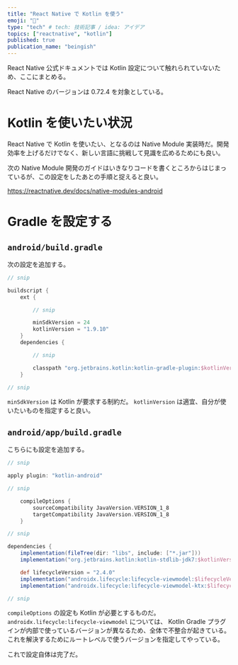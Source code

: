 ```yaml
---
title: "React Native で Kotlin を使う"
emoji: "🍔"
type: "tech" # tech: 技術記事 / idea: アイデア
topics: ["reactnative", "kotlin"]
published: true
publication_name: "beingish"
---
```


React Native 公式ドキュメントでは Kotlin 設定について触れられていないため、ここにまとめる。

React Native のバージョンは 0.72.4 を対象としている。

# Kotlin を使いたい状況

React Native で Kotlin を使いたい、となるのは Native Module 実装時だ。開発効率を上げるだけでなく、新しい言語に挑戦して見識を広めるためにも良い。

次の Native Module 開発のガイドはいきなりコードを書くところからはじまっているが、この設定をしたあとの手順と捉えると良い。

https://reactnative.dev/docs/native-modules-android

# Gradle を設定する

## `android/build.gradle`

次の設定を追加する。

```groovy:android/build.gradle
// snip

buildscript {
    ext {

        // snip

        minSdkVersion = 24
        kotlinVersion = "1.9.10"
    }
    dependencies {

        // snip

        classpath "org.jetbrains.kotlin:kotlin-gradle-plugin:$kotlinVersion"
    }

// snip
```

`minSdkVersion` は Kotlin が要求する制約だ。 `kotlinVersion` は適宜、自分が使いたいものを指定すると良い。

## `android/app/build.gradle`

こちらにも設定を追加する。

```groovy:android/app/build.gradle
// snip

apply plugin: "kotlin-android"

// snip

    compileOptions {
        sourceCompatibility JavaVersion.VERSION_1_8
        targetCompatibility JavaVersion.VERSION_1_8
    }

// snip

dependencies {
    implementation(fileTree(dir: "libs", include: ["*.jar"]))
    implementation("org.jetbrains.kotlin:kotlin-stdlib-jdk7:$kotlinVersion")

    def lifecycleVersion = "2.4.0"
    implementation("androidx.lifecycle:lifecycle-viewmodel:$lifecycleVersion")
    implementation("androidx.lifecycle:lifecycle-viewmodel-ktx:$lifecycleVersion")

// snip
```

`compileOptions` の設定も Kotlin が必要とするものだ。 `androidx.lifecycle:lifecycle-viewmodel` については、 Kotlin Gradle プラグインが内部で使っているバージョンが異なるため、全体で不整合が起きている。これを解決するためにルートレベルで使うバージョンを指定してやっている。

これで設定自体は完了だ。
